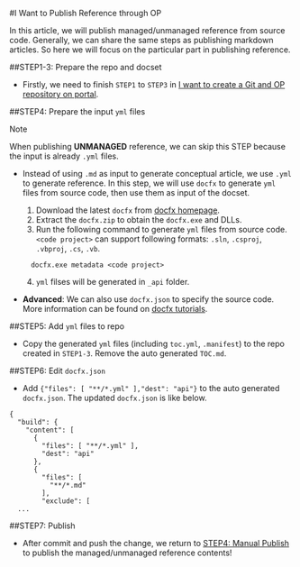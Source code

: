 #I Want to Publish Reference through OP

In this article, we will publish managed/unmanaged reference from source code.
Generally, we can share the same steps as publishing markdown articles. So here we will focus on the particular part in publishing reference.

##STEP1-3: Prepare the repo and docset

- Firstly, we need to finish `STEP1` to `STEP3` in [I want to create a Git and OP repository on portal](newrepo.md).

##STEP4: Prepare the input `yml` files

> [!NOTE]
> When publishing **UNMANAGED** reference, we can skip this STEP because the input is already `.yml` files.

- Instead of using `.md` as input to generate conceptual article, we use `.yml` to generate reference. In this step, we will use `docfx` to generate `yml` files from source code, then use them as input of the docset.
  1. Download the latest `docfx` from [docfx homepage](http://dotnet.github.io/docfx/index.html).  
  2. Extract the `docfx.zip` to obtain the `docfx.exe` and DLLs.
  3. Run the following command to generate `yml` files from source code. `<code project>` can support following formats: `.sln`, `.csproj`, `.vbproj`, `.cs`, `.vb`. 
  ```
    docfx.exe metadata <code project>
  ```
  4. `yml` filses will be generated in `_api` folder.
    
- **Advanced**: We can also use `docfx.json` to specify the source code. More information can be found on [docfx tutorials](http://dotnet.github.io/docfx/tutorial/walkthrough_create_a_docfx_project_2.html#step2-generate-metadata-for-the-c-project). 

##STEP5: Add `yml` files to repo

- Copy the generated `yml` files (including `toc.yml`, `.manifest`) to the repo created in `STEP1-3`. Remove the auto generated `TOC.md`.

##STEP6: Edit `docfx.json`

- Add `{"files": [ "**/*.yml" ],"dest": "api"}` to the auto generated `docfx.json`. The updated `docfx.json` is like below. 

```
{
  "build": {
    "content": [
      {
        "files": [ "**/*.yml" ],
        "dest": "api"
      },
      {
        "files": [
          "**/*.md"
        ],
        "exclude": [
  ...
```
##STEP7: Publish

- After commit and push the change, we return to [STEP4: Manual Publish](https://opsdocs.azurewebsites.net/en-us/OPSDocs/specdocs/newrepo?branch=master#step4-manual-publish) to publish the managed/unmanaged reference contents!